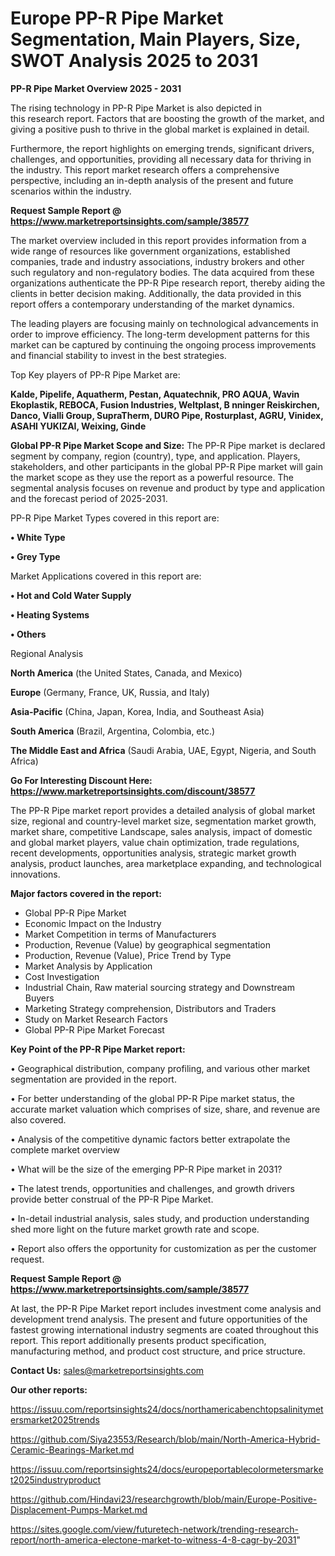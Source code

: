 # Europe PP-R Pipe Market Segmentation, Main Players, Size, SWOT Analysis 2025 to 2031

<Strong> PP-R Pipe Market Overview 2025 - 2031</strong>

The rising technology in PP-R Pipe Market is also depicted in this research report. Factors that are boosting the growth of the market, and giving a positive push to thrive in the global market is explained in detail.

Furthermore, the report highlights on emerging trends, significant drivers, challenges, and opportunities, providing all necessary data for thriving in the industry. This report market research offers a comprehensive perspective, including an in-depth analysis of the present and future scenarios within the industry.

<strong>Request Sample Report @ <a href=https://www.marketreportsinsights.com/sample/38577>https://www.marketreportsinsights.com/sample/38577</a></strong>

The market overview included in this report provides information from a wide range of resources like government organizations, established companies, trade and industry associations, industry brokers and other such regulatory and non-regulatory bodies. The data acquired from these organizations authenticate the PP-R Pipe research report, thereby aiding the clients in better decision making. Additionally, the data provided in this report offers a contemporary understanding of the market dynamics.

The leading players are focusing mainly on technological advancements in order to improve efficiency. The long-term development patterns for this market can be captured by continuing the ongoing process improvements and financial stability to invest in the best strategies.

Top Key players of PP-R Pipe Market are:

<strong>Kalde, Pipelife, Aquatherm, Pestan, Aquatechnik, PRO AQUA, Wavin Ekoplastik, REBOCA, Fusion Industries, Weltplast, B nninger Reiskirchen, Danco, Vialli Group, SupraTherm, DURO Pipe, Rosturplast, AGRU, Vinidex, ASAHI YUKIZAI, Weixing, Ginde</strong>

<strong><b>Global PP-R Pipe Market Scope and Size:</b></strong>
The PP-R Pipe market is declared segment by company, region (country), type, and application. Players, stakeholders, and other participants in the global PP-R Pipe market will gain the market scope as they use the report as a powerful resource. The segmental analysis focuses on revenue and product by type and application and the forecast period of 2025-2031.

PP-R Pipe Market Types covered in this report are:

<strong>•  White Type

•  Grey Type</strong>

Market Applications covered in this report are:

<strong>•  Hot and Cold Water Supply

•  Heating Systems

•  Others</strong> 

Regional Analysis

<strong>North America</strong> (the United States, Canada, and Mexico)

<strong>Europe</strong> (Germany, France, UK, Russia, and Italy)

<strong>Asia-Pacific</strong> (China, Japan, Korea, India, and Southeast Asia)

<strong>South America</strong> (Brazil, Argentina, Colombia, etc.)

<strong>The Middle East and Africa</strong> (Saudi Arabia, UAE, Egypt, Nigeria, and South Africa)

<strong>Go For Interesting Discount Here: <a href=https://www.marketreportsinsights.com/discount/38577>https://www.marketreportsinsights.com/discount/38577</a></strong>

The PP-R Pipe market report provides a detailed analysis of global market size, regional and country-level market size, segmentation market growth, market share, competitive Landscape, sales analysis, impact of domestic and global market players, value chain optimization, trade regulations, recent developments, opportunities analysis, strategic market growth analysis, product launches, area marketplace expanding, and technological innovations.

<strong><b>Major factors covered in the report:</b></strong>
<ul>
  <li>Global PP-R Pipe Market </li>
  <li>Economic Impact on the Industry</li>
  <li>Market Competition in terms of Manufacturers</li>
  <li>Production, Revenue (Value) by geographical segmentation</li>
  <li>Production, Revenue (Value), Price Trend by Type</li>
  <li>Market Analysis by Application</li>
  <li>Cost Investigation</li>
  <li>Industrial Chain, Raw material sourcing strategy and Downstream Buyers</li>
  <li>Marketing Strategy comprehension, Distributors and Traders</li>
  <li>Study on Market Research Factors</li>
  <li>Global PP-R Pipe Market Forecast</li>
</ul>

<strong><b>Key Point of the PP-R Pipe Market report:</b></strong>

• Geographical distribution, company profiling, and various other market segmentation are provided in the report.

• For better understanding of the global PP-R Pipe market status, the accurate market valuation which comprises of size, share, and revenue are also covered.

• Analysis of the competitive dynamic factors better extrapolate the complete market overview

• What will be the size of the emerging PP-R Pipe market in 2031?

• The latest trends, opportunities and challenges, and growth drivers provide better construal of the PP-R Pipe Market.

• In-detail industrial analysis, sales study, and production understanding shed more light on the future market growth rate and scope.

• Report also offers the opportunity for customization as per the customer request.

<strong>Request Sample Report @ <a href=https://www.marketreportsinsights.com/sample/38577>https://www.marketreportsinsights.com/sample/38577</a></strong>

At last, the PP-R Pipe Market report includes investment come analysis and development trend analysis. The present and future opportunities of the fastest growing international industry segments are coated throughout this report. This report additionally presents product specification, manufacturing method, and product cost structure, and price structure.

<strong>Contact Us:</strong>
sales@marketreportsinsights.com

<strong>Our other reports:</strong>

<a href=https://issuu.com/reportsinsights24/docs/northamericabenchtopsalinitymetersmarket2025trends>https://issuu.com/reportsinsights24/docs/northamericabenchtopsalinitymetersmarket2025trends</a>

<a href=https://github.com/Siya23553/Research/blob/main/North-America-Hybrid-Ceramic-Bearings-Market.md>https://github.com/Siya23553/Research/blob/main/North-America-Hybrid-Ceramic-Bearings-Market.md</a>

<a href=https://issuu.com/reportsinsights24/docs/europeportablecolormetersmarket2025industryproduct>https://issuu.com/reportsinsights24/docs/europeportablecolormetersmarket2025industryproduct</a>

<a href=https://github.com/Hindavi23/researchgrowth/blob/main/Europe-Positive-Displacement-Pumps-Market.md>https://github.com/Hindavi23/researchgrowth/blob/main/Europe-Positive-Displacement-Pumps-Market.md</a>

<a href=https://sites.google.com/view/futuretech-network/trending-research-report/north-america-electone-market-to-witness-4-8-cagr-by-2031>https://sites.google.com/view/futuretech-network/trending-research-report/north-america-electone-market-to-witness-4-8-cagr-by-2031</a>"
